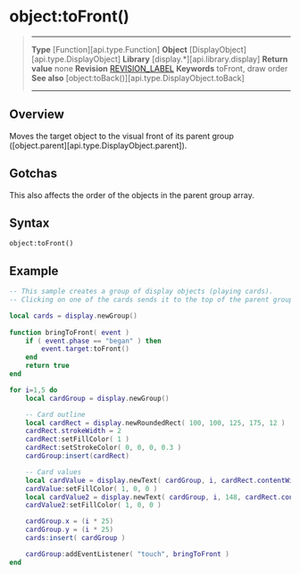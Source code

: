 # object:toFront()

> --------------------- ------------------------------------------------------------------------------------------
> __Type__              [Function][api.type.Function]
> __Object__            [DisplayObject][api.type.DisplayObject]
> __Library__           [display.*][api.library.display]
> __Return value__      none
> __Revision__          [REVISION_LABEL](REVISION_URL)
> __Keywords__          toFront, draw order
> __See also__          [object:toBack()][api.type.DisplayObject.toBack]
> --------------------- ------------------------------------------------------------------------------------------


## Overview

Moves the target object to the visual front of its parent group ([object.parent][api.type.DisplayObject.parent]).

## Gotchas

This also affects the order of the objects in the parent group array.

## Syntax

	object:toFront()

## Example

``````lua
-- This sample creates a group of display objects (playing cards).
-- Clicking on one of the cards sends it to the top of the parent group's visual stack.

local cards = display.newGroup()     
 
function bringToFront( event )
    if ( event.phase == "began" ) then
        event.target:toFront()
    end
    return true
end

for i=1,5 do
    local cardGroup = display.newGroup()

    -- Card outline
    local cardRect = display.newRoundedRect( 100, 100, 125, 175, 12 )
    cardRect.strokeWidth = 2
    cardRect:setFillColor( 1 )    
    cardRect:setStrokeColor( 0, 0, 0, 0.3 )
    cardGroup:insert(cardRect)

    -- Card values
    local cardValue = display.newText( cardGroup, i, cardRect.contentWidth - 72, 32, native.systemFontBold, 24 )
    cardValue:setFillColor( 1, 0, 0 )
    local cardValue2 = display.newText( cardGroup, i, 148, cardRect.contentHeight - 8 , native.systemFontBold, 24 )
    cardValue2:setFillColor( 1, 0, 0 )       

    cardGroup.x = (i * 25)
    cardGroup.y = (i * 25)
    cards:insert( cardGroup )

    cardGroup:addEventListener( "touch", bringToFront )
end
``````
